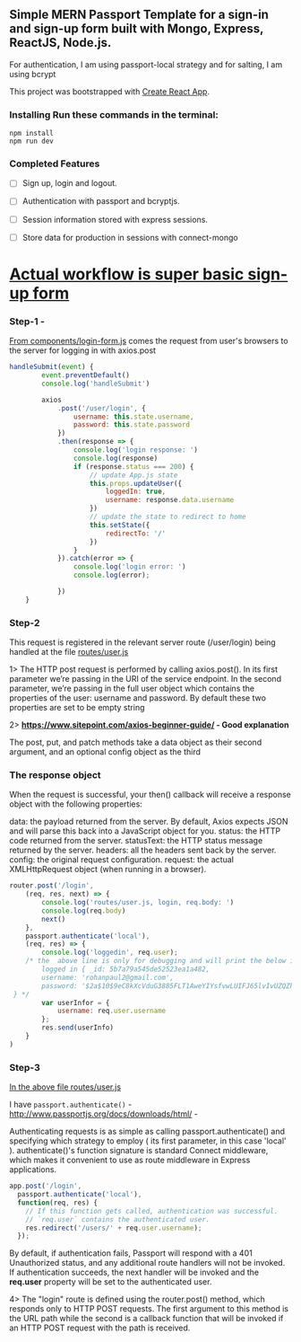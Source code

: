 ## Simple MERN Passport Template for a sign-in and sign-up form built with Mongo, Express, ReactJS, Node.js.

For authentication, I am using passport-local strategy and for salting, I am using bcrypt

This project was bootstrapped with [Create React App](https://github.com/facebookincubator/create-react-app).


### Installing Run these commands in the terminal:

```
npm install
npm run dev
```
### Completed Features

- [ ] Sign up, login and logout.
- [ ] Authentication with passport and bcryptjs.
- [ ] Session information stored with express sessions.
- [ ] Store data for production in sessions with connect-mongo


# [Actual workflow is super basic sign-up form](https://github.com/rohan-paul/SignUp-Form-with-Passport)

### Step-1 -

[From components/login-form.js](https://github.com/rohan-paul/SignUp-Form-with-Passport/blob/master/src/components/login-form.js) comes the request from user's browsers to the server for logging in with axios.post

```js
handleSubmit(event) {
        event.preventDefault()
        console.log('handleSubmit')

        axios
            .post('/user/login', {
                username: this.state.username,
                password: this.state.password
            })
            .then(response => {
                console.log('login response: ')
                console.log(response)
                if (response.status === 200) {
                    // update App.js state
                    this.props.updateUser({
                        loggedIn: true,
                        username: response.data.username
                    })
                    // update the state to redirect to home
                    this.setState({
                        redirectTo: '/'
                    })
                }
            }).catch(error => {
                console.log('login error: ')
                console.log(error);

            })
    }

```
### Step-2
This request is registered in the relevant server route (/user/login) being handled at the file [routes/user.js](https://github.com/rohan-paul/SignUp-Form-with-Passport/blob/master/server/routes/user.js)

1> The HTTP post request is performed by calling axios.post(). In its first parameter we’re passing in the URI of the service endpoint. In the second parameter, we’re passing in the full user object which contains the properties of the user: username and password. By default these two properties are set to be empty string

2> **https://www.sitepoint.com/axios-beginner-guide/ - Good explanation**

The post, put, and patch methods take a data object as their second argument, and an optional config object as the third

### The response object

When the request is successful, your then() callback will receive a response object with the following properties:

data: the payload returned from the server. By default, Axios expects JSON and will parse this back into a JavaScript object for you.
status: the HTTP code returned from the server.
statusText: the HTTP status message returned by the server.
headers: all the headers sent back by the server.
config: the original request configuration.
request: the actual XMLHttpRequest object (when running in a browser).

```js
router.post('/login',
    (req, res, next) => {
        console.log('routes/user.js, login, req.body: ')
        console.log(req.body)
        next()
    },
    passport.authenticate('local'),
    (req, res) => {
        console.log('loggedin', req.user);
    /* the  above line is only for debugging and will print the below in Terminal
        logged in { _id: 5b7a79a545de52523ea1a482,
        username: 'rohanpaul2@gmail.com',
        password: '$2a$10$9eC8kXcVduG3885FLT1AweYIYsfvwLUIFJ65lvIvUZQZhcWpL6H0q',
 } */
        var userInfor = {
            username: req.user.username
        };
        res.send(userInfo)
    }
)

```
### Step-3

[In the above file routes/user.js](https://github.com/rohan-paul/SignUp-Form-with-Passport/blob/master/server/routes/user.js)

 I have ``passport.authenticate()`` - http://www.passportjs.org/docs/downloads/html/ -


Authenticating requests is as simple as calling passport.authenticate() and specifying which strategy to employ (  its first parameter, in this case 'local' ). authenticate()'s function signature is standard Connect middleware, which makes it convenient to use as route middleware in Express applications.

```js
app.post('/login',
  passport.authenticate('local'),
  function(req, res) {
    // If this function gets called, authentication was successful.
    // `req.user` contains the authenticated user.
    res.redirect('/users/' + req.user.username);
  });
```

By default, if authentication fails, Passport will respond with a 401 Unauthorized status, and any additional route handlers will not be invoked. If authentication succeeds, the next handler will be invoked and the **req.user** property will be set to the authenticated user.

4> The "login" route is defined using the router.post() method, which responds only to HTTP POST requests. The first argument to this method is the URL path while the second is a callback function that will be invoked if an HTTP POST request with the path is received.
